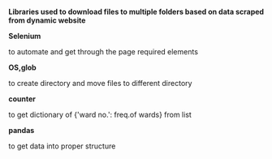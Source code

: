 **Libraries used to download files to multiple folders based on data scraped from dynamic website**

**Selenium**

to automate and get through the page required elements

**OS,glob**

to create directory and move files to different directory

**counter** 

to get dictionary of {'ward no.': freq.of wards} from list

**pandas**

to get data into proper structure
